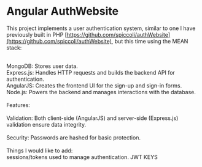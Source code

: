 # Angular AuthWebsite</br>
This project implements a user authentication system, similar to one I have previously built in PHP  [https://github.com/spiccoli/authWebsite](https://github.com/spiccoli/authWebsite), but this time using the MEAN stack:</br></br>

MongoDB: Stores user data.</br>
Express.js: Handles HTTP requests and builds the backend API for authentication.</br>
AngularJS: Creates the frontend UI for the sign-up and sign-in forms.</br>
Node.js: Powers the backend and manages interactions with the database.</br></br>
Features:</br></br>
Validation: Both client-side (AngularJS) and server-side (Express.js) validation ensure data integrity.</br></br>
Security: Passwords are hashed for basic protection.</br></br>
Things I would like to add:</br>
sessions/tokens used to manage authentication. JWT KEYS
